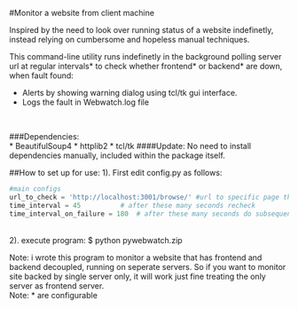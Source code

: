 #Monitor a website from client machine

Inspired by the need to look over running status of a website indefinetly, instead relying on cumbersome and hopeless manual techniques.<br/>

This command-line utility runs indefinetly in the background polling server url at regular intervals* to check whether frontend* or backend* are down, when fault found:<br> 
+ Alerts by showing warning dialog using tcl/tk gui interface.
+ Logs the fault in Webwatch.log file
<br/>

###Dependencies:<br/>
    * BeautifulSoup4
    * httplib2
    * tcl/tk
####Update: No need to install dependencies manually, included within the package itself.

##How to set up for use:
1). First edit config.py as follows:<br/>
```python
#main configs
url_to_check = 'http://localhost:3001/browse/' #url to specific page that can when scrapped helps identifying whether backend is down or not
time_interval = 45 	        # after these many seconds recheck
time_interval_on_failure = 180  # after these many seconds do subsequent rechecks, when a fault is found
```
<br/>
2). execute program: $ python pywebwatch.zip<br/>

Note: i wrote this program to monitor a website that has frontend and backend decoupled, running on seperate servers. So if you want to monitor site
backed by single server only, it will work just fine treating the only server as frontend server.<br/>
Note: * are configurable

